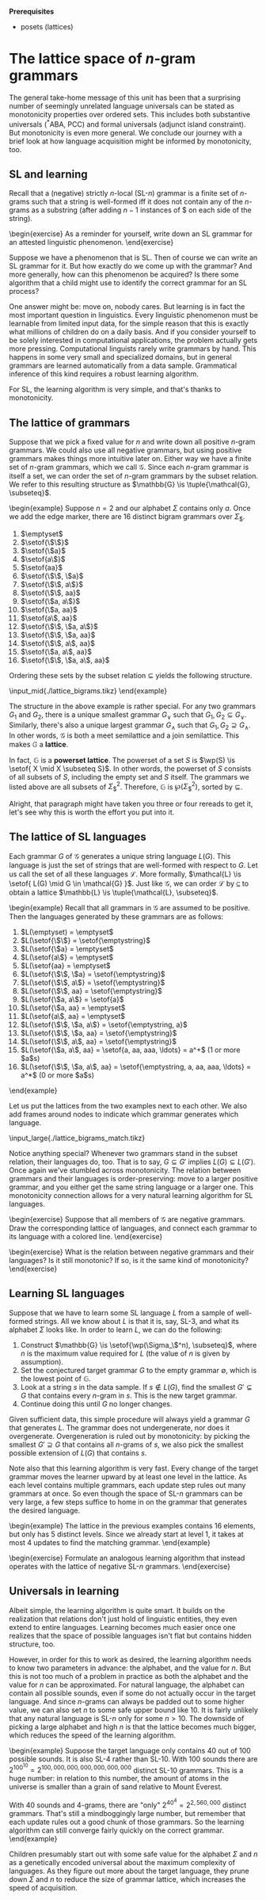 **Prerequisites**

- posets (lattices)

# The lattice space of $n$-gram grammars

The general take-home message of this unit has been that a surprising number of seemingly unrelated language universals can be stated as monotonicity properties over ordered sets.
This includes both substantive universals ($^*$ABA, PCC) and formal universals (adjunct island constraint).
But monotonicity is even more general.
We conclude our journey with a brief look at how language acquisition might be informed by monotonicity, too.

## SL and learning

Recall that a (negative) strictly $n$-local (SL-$n$) grammar is a finite set of $n$-grams such that a string is well-formed iff it does not contain any of the $n$-grams as a substring (after adding $n-1$ instances of \$ on each side of the string).

\begin{exercise}
As a reminder for yourself, write down an SL grammar for an attested linguistic phenomenon.
\end{exercise}

Suppose we have a phenomenon that is SL.
Then of course we can write an SL grammar for it.
But how exactly do we come up with the grammar?
And more generally, how can this phenomenon be acquired?
Is there some algorithm that a child might use to identify the correct grammar for an SL process?

One answer might be: move on, nobody cares.
But learning is in fact the most important question in linguistics.
Every linguistic phenomenon must be learnable from limited input data, for the simple reason that this is exactly what millions of children do on a daily basis.
And if you consider yourself to be solely interested in computational applications, the problem actually gets more pressing.
Computational linguists rarely write grammars by hand.
This happens in some very small and specialized domains, but in general grammars are learned automatically from a data sample.
Grammatical inference of this kind requires a robust learning algorithm.

For SL, the learning algorithm is very simple, and that's thanks to monotonicity.

## The lattice of grammars

Suppose that we pick a fixed value for $n$ and write down all positive $n$-gram grammars.
We could also use all negative grammars, but using positive grammars makes things more intuitive later on.
Either way we have a finite set of $n$-gram grammars, which we call $\mathcal{G}$.
Since each $n$-gram grammar is itself a set, we can order the set of $n$-gram grammars by the subset relation.
We refer to this resulting structure as $\mathbb{G} \is \tuple{\mathcal{G}, \subseteq}$.

\begin{example}
Suppose $n = 2$ and our alphabet $\Sigma$ contains only $a$.
Once we add the edge marker, there are 16 distinct bigram grammars over $\Sigma_\$$.

<ol>
<li>$\emptyset$</li>
<li>$\setof{\$\$}$</li>
<li>$\setof{\$a}$</li>
<li>$\setof{a\$}$</li>
<li>$\setof{aa}$</li>
<li>$\setof{\$\$, \$a}$</li>
<li>$\setof{\$\$, a\$}$</li>
<li>$\setof{\$\$, aa}$</li>
<li>$\setof{\$a, a\$}$</li>
<li>$\setof{\$a, aa}$</li>
<li>$\setof{a\$, aa}$</li>
<li>$\setof{\$\$, \$a, a\$}$</li>
<li>$\setof{\$\$, \$a, aa}$</li>
<li>$\setof{\$\$, a\$, aa}$</li>
<li>$\setof{\$a, a\$, aa}$</li>
<li>$\setof{\$\$, \$a, a\$, aa}$</li>
</ol>

Ordering these sets by the subset relation $\subseteq$ yields the following structure.

\input_mid{./lattice_bigrams.tikz}
\end{example}

The structure in the above example is rather special.
For any two grammars $G_1$ and $G_2$, there is a unique smallest grammar $G_\vee$ such that $G_1, G_2 \subseteq G_\vee$.
Similarly, there's also a unique largest grammar $G_\wedge$ such that $G_1, G_2 \supseteq G_\wedge$.
In other words, $\mathcal{G}$ is both a meet semilattice and a join semilattice.
This makes $\mathbb{G}$ a **lattice**.

In fact, $\mathbb{G}$ is a **powerset lattice**.
The powerset of a set $S$ is $\wp(S) \is \setof{ X \mid X \subseteq S}$.
In other words, the powerset of $S$ consists of all subsets of $S$, including the empty set and $S$ itself.
The grammars we listed above are all subsets of $\Sigma_\$^2$.
Therefore, $\mathbb{G}$ is $\wp(\Sigma_\$^2)$, sorted by $\subseteq$.

Alright, that paragraph might have taken you three or four rereads to get it, let's see why this is worth the effort you put into it.

## The lattice of SL languages

Each grammar $G$ of $\mathcal{G}$ generates a unique string language $L(G)$.
This language is just the set of strings that are well-formed with respect to $G$.
Let us call the set of all these languages $\mathcal{L}$.
More formally, $\mathcal{L} \is \setof{ L(G) \mid G \in \mathcal{G} }$.
Just like $\mathcal{G}$, we can order $\mathcal{L}$ by $\subseteq$ to obtain a lattice $\mathbb{L} \is \tuple{\mathcal{L}, \subseteq}$.

\begin{example}
Recall that all grammars in $\mathcal{G}$ are assumed to be positive.
Then the languages generated by these grammars are as follows:

<ol>
<li>$L(\emptyset) = \emptyset$</li>
<li>$L(\setof{\$\$} = \setof{\emptystring}$</li>
<li>$L(\setof{\$a} = \emptyset$</li>
<li>$L(\setof{a\$} = \emptyset$</li>
<li>$L(\setof{aa} = \emptyset$</li>
<li>$L(\setof{\$\$, \$a} = \setof{\emptystring}$</li>
<li>$L(\setof{\$\$, a\$} = \setof{\emptystring}$</li>
<li>$L(\setof{\$\$, aa} = \setof{\emptystring}$</li>
<li>$L(\setof{\$a, a\$} = \setof{a}$</li>
<li>$L(\setof{\$a, aa} = \emptyset$</li>
<li>$L(\setof{a\$, aa} = \emptyset$</li>
<li>$L(\setof{\$\$, \$a, a\$} = \setof{\emptystring, a}$</li>
<li>$L(\setof{\$\$, \$a, aa} = \setof{\emptystring}$</li>
<li>$L(\setof{\$\$, a\$, aa} = \setof{\emptystring}$</li>
<li>$L(\setof{\$a, a\$, aa} = \setof{a, aa, aaa, \ldots} = a^+$ (1 or more $a$s)</li>
<li>$L(\setof{\$\$, \$a, a\$, aa} = \setof{\emptystring, a, aa, aaa, \ldots} = a^*$ (0 or more $a$s)</li>
</ol>
\end{example}

Let us put the lattices from the two examples next to each other.
We also add frames around nodes to indicate which grammar generates which language.

\input_large{./lattice_bigrams_match.tikz}

Notice anything special?
Whenever two grammars stand in the subset relation, their languages do, too.
That is to say, $G \subseteq G'$ implies $L(G) \subseteq L(G')$.
Once again we've stumbled across monotonicity.
The relation between grammars and their languages is order-preserving: move to a larger positive grammar, and you either get the same string language or a larger one.
This monotonicity connection allows for a very natural learning algorithm for SL languages.

\begin{exercise}
Suppose that all members of $\mathcal{G}$ are negative grammars.
Draw the corresponding lattice of languages, and connect each grammar to its language with a colored line.
\end{exercise}

\begin{exercise}
What is the relation between negative grammars and their languages?
Is it still monotonic?
If so, is it the same kind of monotonicity?
\end{exercise}

## Learning SL languages

Suppose that we have to learn some SL language $L$ from a sample of well-formed strings.
All we know about $L$ is that it is, say, SL-3, and what its alphabet $\Sigma$ looks like.
In order to learn $L$, we can do the following:

1. Construct $\mathbb{G} \is \setof{\wp(\Sigma_\$^n), \subseteq}$, where $n$ is the maximum value required for $L$ (the value of $n$ is given by assumption).
1. Set the conjectured target grammar $G$ to the empty grammar $\emptyset$, which is the lowest point of $\mathbb{G}$.
1. Look at a string $s$ in the data sample.
   If $s \notin L(G)$, find the smallest $G' \subsetneq G$ that contains every $n$-gram in $s$.
   This is the new target grammar.
1. Continue doing this until $G$ no longer changes.

Given sufficient data, this simple procedure will always yield a grammar $G$ that generates $L$.
The grammar does not undergenerate, nor does it overgenerate.
Overgeneration is ruled out by monotonicity: by picking the smallest $G' \supseteq G$ that contains all $n$-grams of $s$, we also pick the smallest possible extension of $L(G)$ that contains $s$.

Note also that this learning algorithm is very fast.
Every change of the target grammar moves the learner upward by at least one level in the lattice.
As each level contains multiple grammars, each update step rules out many grammars at once.
So even though the space of SL-$n$ grammars can be very large, a few steps suffice to home in on the grammar that generates the desired language.

\begin{example}
The lattice in the previous examples contains 16 elements, but only has 5 distinct levels.
Since we already start at level 1, it takes at most 4 updates to find the matching grammar.
\end{example}

\begin{exercise}
Formulate an analogous learning algorithm that instead operates with the lattice of negative SL-$n$ grammars. 
\end{exercise}

## Universals in learning

Albeit simple, the learning algorithm is quite smart.
It builds on the realization that relations don't just hold of linguistic entities, they even extend to entire languages.
Learning becomes much easier once one realizes that the space of possible languages isn't flat but contains hidden structure, too.

However, in order for this to work as desired, the learning algorithm needs to know two parameters in advance: the alphabet, and the value for $n$.
But this is not too much of a problem in practice as both the alphabet and the value for $n$ can be approximated.
For natural language, the alphabet can contain all possible sounds, even if some do not actually occur in the target language.
And since $n$-grams can always be padded out to some higher value, we can also set $n$ to some safe upper bound like $10$.
It is fairly unlikely that any natural language is SL-$n$ only for some $n > 10$.
The downside of picking a large alphabet and high $n$ is that the lattice becomes much bigger, which reduces the speed of the learning algorithm.

\begin{example}
Suppose the target language only contains 40 out of 100 possible sounds.
It is also SL-4 rather than SL-10.
With 100 sounds there are $2^{100^{10}} = 2^{100,000,000,000,000,000,000}$ distinct SL-10 grammars.
This is a huge number: in relation to this number, the amount of atoms in the universe is smaller than a grain of sand relative to Mount Everest.

With 40 sounds and 4-grams, there are "only" $2^{40^4} = 2^{2,560,000}$ distinct grammars.
That's still a mindboggingly large number, but remember that each update rules out a good chunk of those grammars.
So the learning algorithm can still converge fairly quickly on the correct grammar.
\end{example}

Children presumably start out with some safe value for the alphabet $\Sigma$ and $n$ as a genetically encoded universal about the maximum complexity of languages.
As they figure out more about the target language, they prune down $\Sigma$ and $n$ to reduce the size of grammar lattice, which increases the speed of acquisition.

